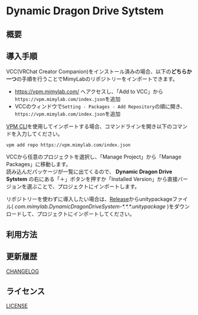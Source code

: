 # Dynamic Dragon Drive Sytstem

## 概要



## 導入手順

VCC(VRChat Creator Companion)をインストール済みの場合、以下の**どちらか一つ**の手順を行うことでMimyLabのリポジトリーをインポートできます。

- https://vpm.mimylab.com/ へアクセスし、「Add to VCC」から`https://vpm.mimylab.com/index.json`を追加
- VCCのウィンドウで`Setting - Packages - Add Repository`の順に開き、`https://vpm.mimylab.com/index.json`を追加


[VPM CLI](https://vcc.docs.vrchat.com/vpm/cli/)を使用してインポートする場合、コマンドラインを開き以下のコマンドを入力してください。

```
vpm add repo https://vpm.mimylab.com/index.json
```


VCCから任意のプロジェクトを選択し、「Manage Project」から「Manage Packages」に移動します。  
読み込んだパッケージが一覧に出てくるので、 **Dynamic Dragon Drive Sytstem** の右にある「＋」ボタンを押すか「Installed Version」から直接バージョンを選ぶことで、プロジェクトにインポートします。  


リポジトリーを使わずに導入したい場合は、[Release](https://github.com/mimyquality/DynamicDragonDriveSystem/releases)からunitypackageファイル( *com.mimylab.DynamicDragonDriveSystem-\*.\*.\*.unitypackage* )をダウンロードして、プロジェクトにインポートしてください。  


## 利用方法



## 更新履歴

[CHANGELOG](Packages/com.mimylab.dynamicdragondrivesystem/CHANGELOG.md)

## ライセンス

[LICENSE](Packages/com.mimylab.dynamicdragondrivesystem/LICENSE.md)
